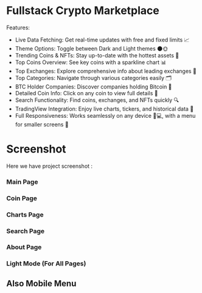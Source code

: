 # Fullstack Crypto Marketplace
Features:
- Live Data Fetching: Get real-time updates with free and fixed limits 📈
- Theme Options: Toggle between Dark and Light themes 🌑🌞
- Trending Coins & NFTs: Stay up-to-date with the hottest assets 🚀
- Top Coins Overview: See key coins with a sparkline chart 📊
- Top Exchanges: Explore comprehensive info about leading exchanges 🏦
- Top Categories: Navigate through various categories easily 🗂️
- BTC Holder Companies: Discover companies holding Bitcoin 🏢
- Detailed Coin Info: Click on any coin to view full details 🔎
- Search Functionality: Find coins, exchanges, and NFTs quickly 🔍
- TradingView Integration: Enjoy live charts, tickers, and historical data 📅
- Full Responsiveness: Works seamlessly on any device 📱💻, with a menu for smaller screens 📲

# Screenshot
Here we have project screenshot :

### Main Page

### Coin Page

### Charts Page

### Search Page

### About Page

### Light Mode (For All Pages)


## Also Mobile Menu
